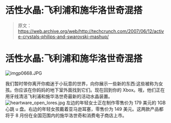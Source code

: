 # 活性水晶:飞利浦和施华洛世奇混搭

> 原文：<https://web.archive.org/web/http://techcrunch.com/2007/06/12/active-crystals-philips-and-swarovski-mashup/>

# 活性水晶:飞利浦和施华洛世奇混搭

![imgp0668.JPG](img/bc3d40090569ef3d015e33546b85d14b.png)

我们暂时带你离开你痴迷于小玩意的世界，向你展示一些新的东西:这些被称为女孩。你应该在你妈妈的地下室外面找到它们。现在回到你的 Xbox。哦，他们正在用牙线清洁飞利浦和施华洛世奇最新的活动水晶装置。
 ![heartware_open_lores.jpg](img/ca680c5957dc9980c8364d2dba11182a.png)
左边的年轻女士正在制作零售价为 179 美元的 1GB 心跳 u 盘。右边的年轻女孩戴着亚马逊耳塞，零售价为 149 美元。这两款产品都将于 8 月份在全国范围内的施华洛世奇和消费电子商店上市。